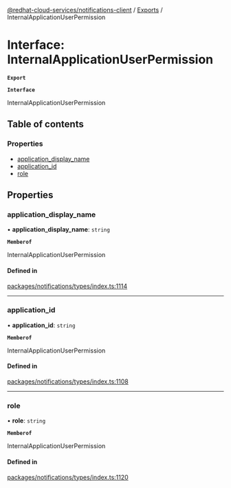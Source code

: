 [@redhat-cloud-services/notifications-client](../README.md) / [Exports](../modules.md) / InternalApplicationUserPermission

# Interface: InternalApplicationUserPermission

**`Export`**

**`Interface`**

InternalApplicationUserPermission

## Table of contents

### Properties

- [application\_display\_name](InternalApplicationUserPermission.md#application_display_name)
- [application\_id](InternalApplicationUserPermission.md#application_id)
- [role](InternalApplicationUserPermission.md#role)

## Properties

### application\_display\_name

• **application\_display\_name**: `string`

**`Memberof`**

InternalApplicationUserPermission

#### Defined in

[packages/notifications/types/index.ts:1114](https://github.com/RedHatInsights/javascript-clients/blob/master/packages/notifications/types/index.ts#L1114)

___

### application\_id

• **application\_id**: `string`

**`Memberof`**

InternalApplicationUserPermission

#### Defined in

[packages/notifications/types/index.ts:1108](https://github.com/RedHatInsights/javascript-clients/blob/master/packages/notifications/types/index.ts#L1108)

___

### role

• **role**: `string`

**`Memberof`**

InternalApplicationUserPermission

#### Defined in

[packages/notifications/types/index.ts:1120](https://github.com/RedHatInsights/javascript-clients/blob/master/packages/notifications/types/index.ts#L1120)
